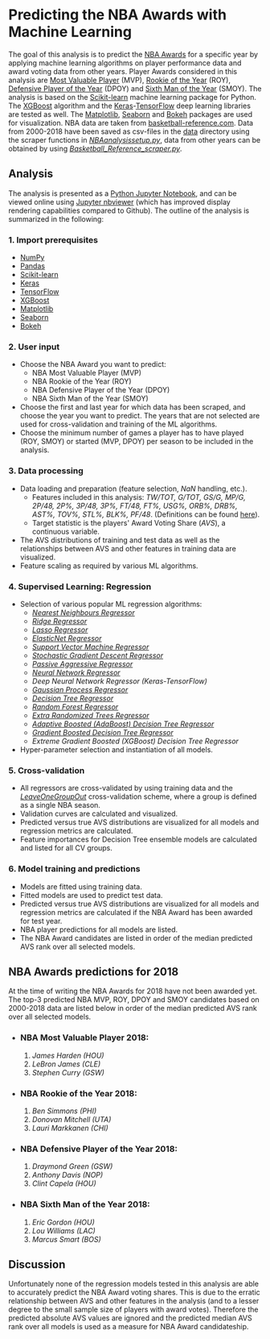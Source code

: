 # Predicting the NBA Awards with Machine Learning

The goal of this analysis is to predict the [NBA Awards](https://www.basketball-reference.com/awards/) for a specific year by applying machine learning algorithms on player performance data and award voting data from other years. Player Awards considered in this analysis are [Most Valuable Player](https://www.basketball-reference.com/awards/mvp.html) (MVP), [Rookie of the Year](https://www.basketball-reference.com/awards/roy.html) (ROY), [Defensive Player of the Year](https://www.basketball-reference.com/awards/dpoy.html) (DPOY) and [Sixth Man of the Year](https://www.basketball-reference.com/awards/smoy.html) (SMOY). The analysis is based on the [Scikit-learn](http://scikit-learn.org) machine learning package for Python. The [XGBoost](http://xgboost.readthedocs.io/en/latest/) algorithm and the [Keras](https://keras.io/)-[TensorFlow](https://www.tensorflow.org/) deep learning libraries are tested as well. The [Matplotlib](https://matplotlib.org/), [Seaborn](https://seaborn.pydata.org/) and [Bokeh](https://bokeh.pydata.org/) packages are used for visualization. NBA data are taken from [basketball-reference.com](https://www.basketball-reference.com). Data from 2000-2018 have been saved as csv-files in the [data](data) directory using the scraper functions in [*NBAanalysissetup.py*](NBAanalysissetup.py), data from other years can be obtained by using [*Basketball_Reference_scraper.py*](Basketball_Reference_scraper.py).  

## Analysis

The analysis is presented as a [Python Jupyter Notebook](NBA_PlayerAwards.ipynb), and can be viewed online using [Jupyter nbviewer](https://nbviewer.jupyter.org/github/gmalim/NBA_analysis/blob/master/NBA_PlayerAwards.ipynb) (which has improved display rendering capabilities compared to Github). The outline of the analysis is summarized in the following:

### 1. Import prerequisites

- [NumPy](http://www.numpy.org)
- [Pandas](https://pandas.pydata.org)
- [Scikit-learn](http://scikit-learn.org)
- [Keras](https://keras.io/)
- [TensorFlow](https://www.tensorflow.org/)
- [XGBoost](http://xgboost.readthedocs.io/en/latest/)
- [Matplotlib](https://matplotlib.org/)
- [Seaborn](https://seaborn.pydata.org/)
- [Bokeh](https://bokeh.pydata.org/)

### 2. User input

- Choose the NBA Award you want to predict:
	- NBA Most Valuable Player (MVP)
	- NBA Rookie of the Year (ROY)
	- NBA Defensive Player of the Year (DPOY)
	- NBA Sixth Man of the Year (SMOY)
- Choose the first and last year for which data has been scraped, and choose the year you want to predict. The years that are not selected are used for cross-validation and training of the ML algorithms.
- Choose the minimum number of games a player has to have played (ROY, SMOY) or started (MVP, DPOY) per season to be included in the analysis.

### 3. Data processing

- Data loading and preparation (feature selection, *NaN* handling, etc.).
	- Features included in this analysis: *TW/TOT, G/TOT, GS/G, MP/G, 2P/48, 2P%, 3P/48, 3P%, FT/48, FT%, USG%, ORB%, DRB%, AST%, TOV%, STL%, BLK%, PF/48*. (Definitions can be found [here](https://www.basketball-reference.com/about/glossary.html)).
	- Target statistic is the players' Award Voting Share (*AVS*), a continuous variable.
- The AVS distributions of training and test data as well as the relationships between AVS and other features in training data are visualized.
- Feature scaling as required by various ML algorithms.

### 4. Supervised Learning: Regression

- Selection of various popular ML regression algorithms:
	- *[Nearest Neighbours Regressor](http://scikit-learn.org/stable/modules/generated/sklearn.neighbors.KNeighborsRegressor.html)*
	- *[Ridge Regressor](http://scikit-learn.org/stable/modules/generated/sklearn.linear_model.Ridge.html)*
	- *[Lasso Regressor](http://scikit-learn.org/stable/modules/generated/sklearn.linear_model.Lasso.html)*
	- *[ElasticNet Regressor](http://scikit-learn.org/stable/modules/generated/sklearn.linear_model.ElasticNet.html)*
	- *[Support Vector Machine Regressor](http://scikit-learn.org/stable/modules/generated/sklearn.svm.SVR.html)*
	- *[Stochastic Gradient Descent Regressor](http://scikit-learn.org/stable/modules/generated/sklearn.linear_model.SGDRegressor.html)*
	- *[Passive Aggressive Regressor](http://scikit-learn.org/stable/modules/generated/sklearn.linear_model.PassiveAggressiveRegressor.html)*
	- *[Neural Network Regressor](http://scikit-learn.org/stable/modules/generated/sklearn.neural_network.MLPRegressor.html)*
	- *Deep Neural Network Regressor (Keras-TensorFlow)*
	- *[Gaussian Process Regressor](http://scikit-learn.org/stable/modules/generated/sklearn.gaussian_process.GaussianProcessRegressor.html)*
	- *[Decision Tree Regressor](http://scikit-learn.org/stable/modules/generated/sklearn.tree.DecisionTreeRegressor.html)*
	- *[Random Forest Regressor](http://scikit-learn.org/stable/modules/generated/sklearn.ensemble.RandomForestRegressor.html)*
	- *[Extra Randomized Trees Regressor](http://scikit-learn.org/stable/modules/generated/sklearn.ensemble.ExtraTreesRegressor.html)*
	- *[Adaptive Boosted (AdaBoost) Decision Tree Regressor](http://scikit-learn.org/stable/modules/generated/sklearn.ensemble.AdaBoostRegressor.html)*
	- *[Gradient Boosted Decision Tree Regressor](http://scikit-learn.org/stable/modules/generated/sklearn.ensemble.GradientBoostingRegressor.html)*
	- *Extreme Gradient Boosted (XGBoost) Decision Tree Regressor*
- Hyper-parameter selection and instantiation of all models.

### 5. Cross-validation 

- All regressors are cross-validated by using training data and the *[LeaveOneGroupOut](http://scikit-learn.org/stable/modules/generated/sklearn.model_selection.LeaveOneGroupOut.html)* cross-validation scheme, where a group is defined as a single NBA season.
- Validation curves are calculated and visualized.
- Predicted versus true AVS distributions are visualized for all models and regression metrics are calculated.
- Feature importances for Decision Tree ensemble models are calculated and listed for all CV groups.

### 6. Model training and predictions

- Models are fitted using training data.
- Fitted models are used to predict test data.
- Predicted versus true AVS distributions are visualized for all models and regression metrics are calculated if the NBA Award has been awarded for test year.
- NBA player predictions for all models are listed.
- The NBA Award candidates are listed in order of the median predicted AVS rank over all selected models.

## NBA Awards predictions for 2018

At the time of writing the NBA Awards for 2018 have not been awarded yet. The top-3 predicted NBA MVP, ROY, DPOY and SMOY candidates based on 2000-2018 data are listed below in order of the median predicted AVS rank over all selected models.

- ### NBA Most Valuable Player 2018:

	1. *James Harden (HOU)*
	2. *LeBron James (CLE)* 
	3. *Stephen Curry (GSW)* 

- ### NBA Rookie of the Year 2018:

	1. *Ben Simmons (PHI)*
	2. *Donovan Mitchell (UTA)*
	3. *Lauri Markkanen (CHI)*

- ### NBA Defensive Player of the Year 2018:

	1. *Draymond Green (GSW)*
	2. *Anthony Davis (NOP)*
	3. *Clint Capela (HOU)*

- ### NBA Sixth Man of the Year 2018:

	1. *Eric Gordon (HOU)*
	2. *Lou Williams (LAC)*
	3. *Marcus Smart (BOS)*

## Discussion

Unfortunately none of the regression models tested in this analysis are able to accurately predict the NBA Award voting shares. This is due to the erratic relationship between AVS and other features in the analysis (and to a lesser degree to the small sample size of players with award votes). Therefore the predicted absolute AVS values are ignored and the predicted median AVS rank over all models is used as a measure for NBA Award candidateship.
